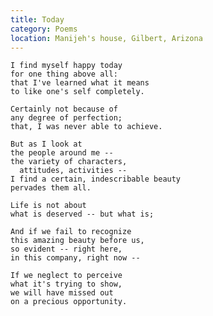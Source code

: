 ```yaml
---
title: Today
category: Poems
location: Manijeh's house, Gilbert, Arizona
---
```


    I find myself happy today
    for one thing above all:
    that I've learned what it means
    to like one's self completely.

    Certainly not because of
    any degree of perfection;
    that, I was never able to achieve.

    But as I look at
    the people around me --
    the variety of characters,
      attitudes, activities --
    I find a certain, indescribable beauty
    pervades them all.

    Life is not about
    what is deserved -- but what is;

    And if we fail to recognize
    this amazing beauty before us,
    so evident -- right here,
    in this company, right now --

    If we neglect to perceive
    what it's trying to show,
    we will have missed out
    on a precious opportunity.


